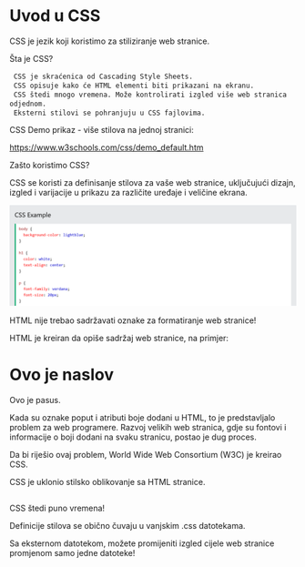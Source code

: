 
# Uvod u CSS

CSS je jezik koji koristimo za stiliziranje web stranice.

Šta je CSS?

     CSS je skraćenica od Cascading Style Sheets.
     CSS opisuje kako će HTML elementi biti prikazani na ekranu.
     CSS štedi mnogo vremena. Može kontrolirati izgled više web stranica odjednom.
     Eksterni stilovi se pohranjuju u CSS fajlovima.

CSS Demo prikaz - više stilova na jednoj stranici:

https://www.w3schools.com/css/demo_default.htm


Zašto koristimo CSS?

CSS se koristi za definisanje stilova za vaše web stranice, uključujući dizajn, izgled i varijacije u prikazu za različite uređaje i veličine ekrana.

![App Screenshot](https://github.com/BHFFMMST/Web-development/blob/main/docs/assets/images/styling/Screenshot%202024-02-20%20at%2012-46-07%20CSS%20Introduction.png?raw=true)


HTML nije trebao sadržavati oznake za formatiranje web stranice!

HTML je kreiran da opiše sadržaj web stranice, na primjer:

<h1>Ovo je naslov</h1>

<p>Ovo je pasus.</p>

Kada su oznake poput <font> i atributi boje dodani u HTML, to je predstavljalo problem za web programere. Razvoj velikih web stranica, gdje su fontovi i informacije o boji dodani na svaku stranicu, postao je dug proces.

Da bi riješio ovaj problem, World Wide Web Consortium (W3C) je kreirao CSS.

CSS je uklonio stilsko oblikovanje sa HTML stranice.

##

CSS štedi puno vremena!

Definicije stilova se obično čuvaju u vanjskim .css datotekama.

Sa eksternom datotekom, možete promijeniti izgled cijele web stranice promjenom samo jedne datoteke!

